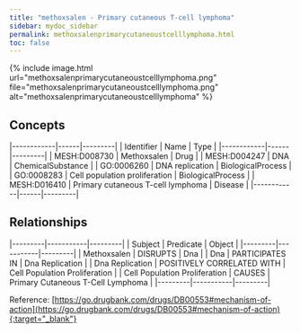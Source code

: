 ```yaml
---
title: "methoxsalen - Primary cutaneous T-cell lymphoma"
sidebar: mydoc_sidebar
permalink: methoxsalenprimarycutaneoustcelllymphoma.html
toc: false 
---
```


{% include image.html url="methoxsalenprimarycutaneoustcelllymphoma.png" file="methoxsalenprimarycutaneoustcelllymphoma.png" alt="methoxsalenprimarycutaneoustcelllymphoma" %}

## Concepts

|------------|------|---------|
| Identifier | Name | Type    |
|------------|------|---------|
| MESH:D008730 | Methoxsalen | Drug |
| MESH:D004247 | DNA | ChemicalSubstance |
| GO:0006260 | DNA replication | BiologicalProcess |
| GO:0008283 | Cell population proliferation | BiologicalProcess |
| MESH:D016410 | Primary cutaneous T-cell lymphoma | Disease |
|------------|------|---------|

## Relationships

|---------|-----------|---------|
| Subject | Predicate | Object  |
|---------|-----------|---------|
| Methoxsalen | DISRUPTS | Dna |
| Dna | PARTICIPATES IN | Dna Replication |
| Dna Replication | POSITIVELY CORRELATED WITH | Cell Population Proliferation |
| Cell Population Proliferation | CAUSES | Primary Cutaneous T-Cell Lymphoma |
|---------|-----------|---------|

Reference: [https://go.drugbank.com/drugs/DB00553#mechanism-of-action](https://go.drugbank.com/drugs/DB00553#mechanism-of-action){:target="_blank"}